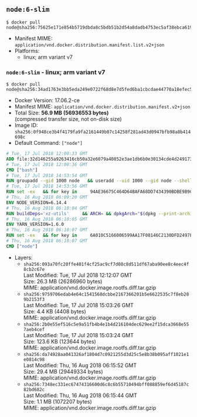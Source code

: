 ## `node:6-slim`

```console
$ docker pull node@sha256:75625e171e854b5719dbda8c5bdb51b2d54a8dadb4753ec5af38ebca61967167
```

-	Manifest MIME: `application/vnd.docker.distribution.manifest.list.v2+json`
-	Platforms:
	-	linux; arm variant v7

### `node:6-slim` - linux; arm variant v7

```console
$ docker pull node@sha256:34ad1763e3bb5eda249e0722f68d8e7d5fed6ba1cbcdae44770a18efec552926
```

-	Docker Version: 17.06.2-ce
-	Manifest MIME: `application/vnd.docker.distribution.manifest.v2+json`
-	Total Size: **56.9 MB (56936553 bytes)**  
	(compressed transfer size, not on-disk size)
-	Image ID: `sha256:0f948ce3b4f4179fa9fa2161449b07c14258f281ad43d0947bfb98a8b414698c`
-	Default Command: `["node"]`

```dockerfile
# Tue, 17 Jul 2018 12:00:33 GMT
ADD file:32d146255a9263416cb50a32e6079a40852e3ae1db6b0e30134cde4d24917309 in / 
# Tue, 17 Jul 2018 12:00:36 GMT
CMD ["bash"]
# Tue, 17 Jul 2018 14:53:54 GMT
RUN groupadd --gid 1000 node   && useradd --uid 1000 --gid node --shell /bin/bash --create-home node
# Tue, 17 Jul 2018 14:53:56 GMT
RUN set -ex   && for key in     94AE36675C464D64BAFA68DD7434390BDBE9B9C5     FD3A5288F042B6850C66B31F09FE44734EB7990E     71DCFD284A79C3B38668286BC97EC7A07EDE3FC1     DD8F2338BAE7501E3DD5AC78C273792F7D83545D     C4F0DFFF4E8C1A8236409D08E73BC641CC11F4C8     B9AE9905FFD7803F25714661B63B535A4C206CA9     56730D5401028683275BD23C23EFEFE93C4CFFFE     77984A986EBC2AA786BC0F66B01FBB92821C587A     8FCCA13FEF1D0C2E91008E09770F7A9A5AE15600   ; do     gpg --keyserver hkp://p80.pool.sks-keyservers.net:80 --recv-keys "$key" ||     gpg --keyserver hkp://ipv4.pool.sks-keyservers.net --recv-keys "$key" ||     gpg --keyserver hkp://pgp.mit.edu:80 --recv-keys "$key" ;   done
# Thu, 16 Aug 2018 06:09:20 GMT
ENV NODE_VERSION=6.14.4
# Thu, 16 Aug 2018 06:10:04 GMT
RUN buildDeps='xz-utils'     && ARCH= && dpkgArch="$(dpkg --print-architecture)"     && case "${dpkgArch##*-}" in       amd64) ARCH='x64';;       ppc64el) ARCH='ppc64le';;       s390x) ARCH='s390x';;       arm64) ARCH='arm64';;       armhf) ARCH='armv7l';;       i386) ARCH='x86';;       *) echo "unsupported architecture"; exit 1 ;;     esac     && set -x     && apt-get update && apt-get install -y ca-certificates curl wget $buildDeps --no-install-recommends     && rm -rf /var/lib/apt/lists/*     && curl -fsSLO --compressed "https://nodejs.org/dist/v$NODE_VERSION/node-v$NODE_VERSION-linux-$ARCH.tar.xz"     && curl -fsSLO --compressed "https://nodejs.org/dist/v$NODE_VERSION/SHASUMS256.txt.asc"     && gpg --batch --decrypt --output SHASUMS256.txt SHASUMS256.txt.asc     && grep " node-v$NODE_VERSION-linux-$ARCH.tar.xz\$" SHASUMS256.txt | sha256sum -c -     && tar -xJf "node-v$NODE_VERSION-linux-$ARCH.tar.xz" -C /usr/local --strip-components=1 --no-same-owner     && rm "node-v$NODE_VERSION-linux-$ARCH.tar.xz" SHASUMS256.txt.asc SHASUMS256.txt     && apt-get purge -y --auto-remove $buildDeps     && ln -s /usr/local/bin/node /usr/local/bin/nodejs
# Thu, 16 Aug 2018 06:10:05 GMT
ENV YARN_VERSION=1.6.0
# Thu, 16 Aug 2018 06:10:07 GMT
RUN set -ex   && for key in     6A010C5166006599AA17F08146C2130DFD2497F5   ; do     gpg --keyserver hkp://p80.pool.sks-keyservers.net:80 --recv-keys "$key" ||     gpg --keyserver hkp://ipv4.pool.sks-keyservers.net --recv-keys "$key" ||     gpg --keyserver hkp://pgp.mit.edu:80 --recv-keys "$key" ;   done   && curl -fsSLO --compressed "https://yarnpkg.com/downloads/$YARN_VERSION/yarn-v$YARN_VERSION.tar.gz"   && curl -fsSLO --compressed "https://yarnpkg.com/downloads/$YARN_VERSION/yarn-v$YARN_VERSION.tar.gz.asc"   && gpg --batch --verify yarn-v$YARN_VERSION.tar.gz.asc yarn-v$YARN_VERSION.tar.gz   && mkdir -p /opt   && tar -xzf yarn-v$YARN_VERSION.tar.gz -C /opt/   && ln -s /opt/yarn-v$YARN_VERSION/bin/yarn /usr/local/bin/yarn   && ln -s /opt/yarn-v$YARN_VERSION/bin/yarnpkg /usr/local/bin/yarnpkg   && rm yarn-v$YARN_VERSION.tar.gz.asc yarn-v$YARN_VERSION.tar.gz
# Thu, 16 Aug 2018 06:10:07 GMT
CMD ["node"]
```

-	Layers:
	-	`sha256:093a70fc20ffe401f4cf25ac9cf7d08c8d511df67aba90ee8c4eec4f8cb2c67e`  
		Last Modified: Tue, 17 Jul 2018 12:12:07 GMT  
		Size: 26.3 MB (26286960 bytes)  
		MIME: application/vnd.docker.image.rootfs.diff.tar.gzip
	-	`sha256:9759706edab4e64c1541568dcbbe2167366201b5e6622535c7f8eb289b2153f3`  
		Last Modified: Tue, 17 Jul 2018 15:03:26 GMT  
		Size: 4.4 KB (4408 bytes)  
		MIME: application/vnd.docker.image.rootfs.diff.tar.gzip
	-	`sha256:2b0e55ef516c5e9a51fb4b4e1b4d216104dec629ee2f15dca3668e557aeb4cef`  
		Last Modified: Tue, 17 Jul 2018 15:03:24 GMT  
		Size: 123.6 KB (123644 bytes)  
		MIME: application/vnd.docker.image.rootfs.diff.tar.gzip
	-	`sha256:da74928aa041326af1804d7c0921255d3d25c5e8b38b095aff1021e1e0814c98`  
		Last Modified: Thu, 16 Aug 2018 06:15:52 GMT  
		Size: 29.4 MB (29449334 bytes)  
		MIME: application/vnd.docker.image.rootfs.diff.tar.gzip
	-	`sha256:7348ec331ec67474316600d6c8c6b55710494bff088859ef6d45187c82bd682c`  
		Last Modified: Thu, 16 Aug 2018 06:15:44 GMT  
		Size: 1.1 MB (1072207 bytes)  
		MIME: application/vnd.docker.image.rootfs.diff.tar.gzip
